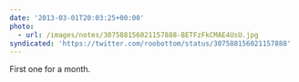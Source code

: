 ```yaml
---
date: '2013-03-01T20:03:25+00:00'
photo:
  - url: /images/notes/307588156021157888-BETFzFkCMAE4UsU.jpg
syndicated: 'https://twitter.com/roobottom/status/307588156021157888'
---
```

First one for a month. 
